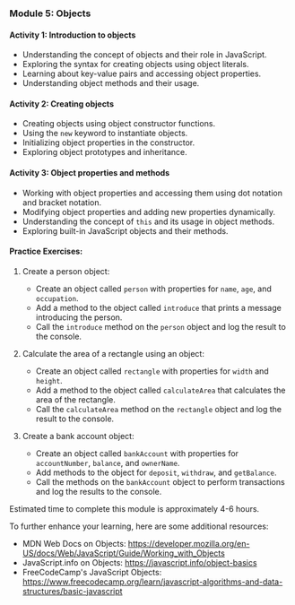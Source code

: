 ### Module 5: Objects

#### Activity 1: Introduction to objects
- Understanding the concept of objects and their role in JavaScript.
- Exploring the syntax for creating objects using object literals.
- Learning about key-value pairs and accessing object properties.
- Understanding object methods and their usage.

#### Activity 2: Creating objects
- Creating objects using object constructor functions.
- Using the `new` keyword to instantiate objects.
- Initializing object properties in the constructor.
- Exploring object prototypes and inheritance.

#### Activity 3: Object properties and methods
- Working with object properties and accessing them using dot notation and bracket notation.
- Modifying object properties and adding new properties dynamically.
- Understanding the concept of `this` and its usage in object methods.
- Exploring built-in JavaScript objects and their methods.

#### Practice Exercises:
1. Create a person object:
   - Create an object called `person` with properties for `name`, `age`, and `occupation`.
   - Add a method to the object called `introduce` that prints a message introducing the person.
   - Call the `introduce` method on the `person` object and log the result to the console.

2. Calculate the area of a rectangle using an object:
   - Create an object called `rectangle` with properties for `width` and `height`.
   - Add a method to the object called `calculateArea` that calculates the area of the rectangle.
   - Call the `calculateArea` method on the `rectangle` object and log the result to the console.

3. Create a bank account object:
   - Create an object called `bankAccount` with properties for `accountNumber`, `balance`, and `ownerName`.
   - Add methods to the object for `deposit`, `withdraw`, and `getBalance`.
   - Call the methods on the `bankAccount` object to perform transactions and log the results to the console.

Estimated time to complete this module is approximately 4-6 hours.

To further enhance your learning, here are some additional resources:

- MDN Web Docs on Objects: https://developer.mozilla.org/en-US/docs/Web/JavaScript/Guide/Working_with_Objects
- JavaScript.info on Objects: https://javascript.info/object-basics
- FreeCodeCamp's JavaScript Objects: https://www.freecodecamp.org/learn/javascript-algorithms-and-data-structures/basic-javascript


